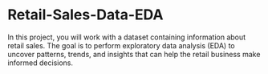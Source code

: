 # Retail-Sales-Data-EDA
In this project, you will work with a dataset containing information about retail sales. The goal is to perform exploratory data analysis (EDA) to uncover patterns, trends, and insights that can help the retail business make informed decisions.
